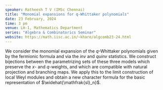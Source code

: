 ```yaml
---
speaker: Ratheesh T V (IMSc Chennai)
title: "Monomial expansions for q-Whittaker polynomials"
date: 23 February, 2024
time: 3 pm
venue: LH-1, Mathematics Department
series: "Algebra & Combinatorics Seminar"
website: https://math.iisc.ac.in/~khare/algcomb23-24.html
---
```


We consider the monomial expansion of the $q$-Whittaker polynomials
given by the fermionic formula and via the _inv_ and _quinv_
statistics. We construct bijections between the parametrizing sets of
these three models which preserve the $x$- and $q$-weights, and which
are compatible with natural projection and branching maps. We apply
this to the limit construction of local Weyl modules and obtain a new
character formula for the basic representation of
$\widehat{\mathfrak{sl}_n}$.
